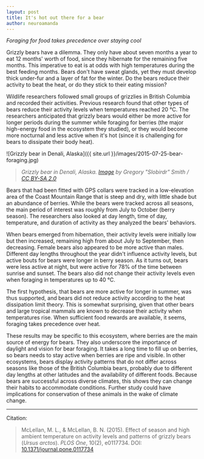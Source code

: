```yaml
---
layout: post
title: It's hot out there for a bear
author: neuroamanda
---
```


_Foraging for food takes precedence over staying cool_

Grizzly bears have a dilemma.
They only have about seven months a year to eat 12 months' worth of food, since they hibernate for the remaining five months.
This imperative to eat is at odds with high temperatures during the best feeding months.
Bears don't have sweat glands, yet they must develop thick under-fur and a layer of fat for the winter.
Do the bears reduce their activity to beat the heat, or do they stick to their eating mission?

<!--break-->

Wildlife researchers followed small groups of grizzlies in British Columbia and recorded their activities.
Previous research found that other types of bears reduce their activity levels when temperatures reached 20 &deg;C.
The researchers anticipated that grizzly bears would either be more active for longer periods during the summer while foraging for berries (the major high-energy food in the ecosystem they studied), or they would become more nocturnal and less active when it's hot (since it is challenging for bears to dissipate their body heat).

![Grizzly bear in Denali, Alaska]({{ site.url }}/images/2015-07-25-bear-foraging.jpg)

> _Grizzly bear in Denali, Alaska. [Image](https://www.flickr.com/photos/slobirdr/16630262729/) by Gregory "Slobirdr" Smith / [CC BY-SA 2.0](https://creativecommons.org/licenses/by-sa/2.0/)_

Bears that had been fitted with GPS collars were tracked in a low-elevation area of the Coast Mountain Range that is steep and dry, with little shade but an abundance of berries.
While the bears were tracked across all seasons, the main period of interest was roughly from July to October (berry season).
The researchers also looked at day length, time of day, temperature, and duration of activity as they analyzed the bears' behaviors.

When bears emerged from hibernation, their activity levels were initially low but then increased, remaining high from about July to September, then decreasing.
Female bears also appeared to be more active than males.
Different day lengths throughout the year didn't influence activity levels, but active bouts for bears were longer in berry season.
As it turns out, bears were less active at night, but were active for 78% of the time between sunrise and sunset.
The bears also did not change their activity levels even when foraging in temperatures up to 40 &deg;C.

The first hypothesis, that bears are more active for longer in summer, was thus supported, and bears did not reduce activity according to the heat dissipation limit theory.
This is somewhat surprising, given that other bears and large tropical mammals are known to decrease their activity when temperatures rise.
When sufficient food rewards are available, it seems, foraging takes precedence over heat.

These results may be specific to this ecosystem, where berries are the main source of energy for bears.
They also underscore the importance of daylight and vision for bear foraging.
It takes a long time to fill up on berries, so bears needs to stay active when berries are ripe and visible.
In other ecosystems, bears display activity patterns that do not differ across seasons like those of the British Columbia bears, probably due to different day lengths at other latitudes and the availability of different foods.
Because bears are successful across diverse climates, this shows they can change their habits to accommodate conditions.
Further study could have implications for conservation of these animals in the wake of climate change.

---
Citation:

> McLellan, M. L., & McLellan, B. N. (2015). Effect of season and high ambient temperature on activity levels and patterns of grizzly bears (_Ursus arctos_). _PLOS One_, 10(2), e0117734. DOI: [10.1371/journal.pone.0117734](http://dx.doi.org/10.1371/journal.pone.0117734)
